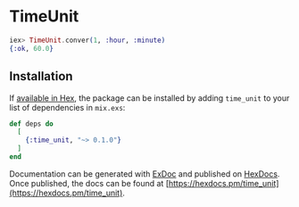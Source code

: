 # TimeUnit



```elixir
iex> TimeUnit.conver(1, :hour, :minute) 
{:ok, 60.0}
```

## Installation

If [available in Hex](https://hex.pm/docs/publish), the package can be installed
by adding `time_unit` to your list of dependencies in `mix.exs`:

```elixir
def deps do
  [
    {:time_unit, "~> 0.1.0"}
  ]
end
```

Documentation can be generated with [ExDoc](https://github.com/elixir-lang/ex_doc)
and published on [HexDocs](https://hexdocs.pm). Once published, the docs can
be found at [https://hexdocs.pm/time_unit](https://hexdocs.pm/time_unit).

